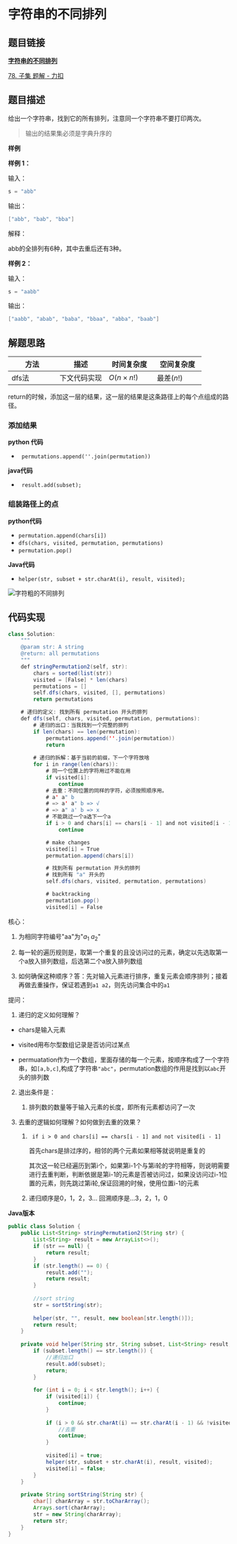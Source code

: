 #  **字符串的不同排列**

## 题目链接

[**字符串的不同排列**](https://www.jiuzhang.com/problem/string-permutation-ii/)

[78. 子集 题解 - 力扣](https://leetcode-cn.com/problems/subsets/solution/)

## 题目描述

给出一个字符串，找到它的所有排列，注意同一个字符串不要打印两次。

> 输出的结果集必须是字典升序的

**样例**

**样例 1：**

输入：

```java
s = "abb"
```

输出：

```java
["abb", "bab", "bba"]
```

解释：

abb的全排列有6种，其中去重后还有3种。

**样例 2：**

输入：

```java
s = "aabb"
```

输出：

```java
["aabb", "abab", "baba", "bbaa", "abba", "baab"]
```



## 解题思路

| <div style="width:70pt">方法</div> | 描述         | <div style="width:70pt">时间复杂度</div> | <div style="width:70pt">空间复杂度</div> |
| ---------------------------------- | ------------ | ---------------------------------------- | ---------------------------------------- |
| dfs法                              | 下文代码实现 | $O(n\times n!)$                          | 最差$(n!)$                               |

return的时候，添加这一层的结果，这一层的结果是这条路径上的每个点组成的路径。

### 添加结果

**python 代码**

- ` permutations.append(''.join(permutation))`

**java代码**

- ` result.add(subset);`

### 组装路径上的点

**python代码**

- `permutation.append(chars[i])`
- `dfs(chars, visited, permutation, permutations)`
- `permutation.pop()`

**Java代码**

- `helper(str, subset + str.charAt(i), result, visited);`

![字符粗的不同排列](https://cdn.yangchaofan.cn/typora%E5%AD%97%E7%AC%A6%E7%B2%97%E7%9A%84%E4%B8%8D%E5%90%8C%E6%8E%92%E5%88%97.jpg)

## 代码实现

```java
class Solution:
    """
    @param str: A string
    @return: all permutations
    """
    def stringPermutation2(self, str):
        chars = sorted(list(str))
        visited = [False] * len(chars)
        permutations = []
        self.dfs(chars, visited, [], permutations) 
        return permutations

    # 递归的定义: 找到所有 permutation 开头的排列
    def dfs(self, chars, visited, permutation, permutations):
        # 递归的出口：当我找到一个完整的排列
        if len(chars) == len(permutation):
            permutations.append(''.join(permutation))
            return    
        
        # 递归的拆解：基于当前的前缀，下一个字符放啥
        for i in range(len(chars)):
            # 同一个位置上的字符用过不能在用
            if visited[i]:
                continue
            # 去重：不同位置的同样的字符，必须按照顺序用。
            # a' a" b
            # => a' a" b => √
            # => a" a' b => x
            # 不能跳过一个a选下一个a
            if i > 0 and chars[i] == chars[i - 1] and not visited[i - 1]:
                continue

            # make changes
            visited[i] = True
            permutation.append(chars[i])

            # 找到所有 permutation 开头的排列
            # 找到所有 "a" 开头的
            self.dfs(chars, visited, permutation, permutations)

            # backtracking
            permutation.pop()
            visited[i] = False
```

核心：

1. 为相同字符编号"aa"为"$a_1$ $a_2$"

2. 每一轮的遍历规则是，取第一个重复的且没访问过的元素，确定以先选取第一个a放入排列数组，后选第二个a放入排列数组

3. 如何确保这种顺序？答：先对输入元素进行排序，重复元素会顺序排列；接着再做去重操作，保证若遇到`a1 a2`，则先访问集合中的`a1`

提问：

1. 递归的定义如何理解？

- chars是输入元素

- visited用布尔型数组记录是否访问过某点
- permuatation作为一个数组，里面存储的每一个元素，按顺序构成了一个字符串，如`[a,b,c]`,构成了字符串`"abc"`，permutation数组的作用是找到以`abc`开头的排列数

2. 退出条件是：

   1. 排列数的数量等于输入元素的长度，即所有元素都访问了一次

3. 去重的逻辑如何理解？如何做到去重的效果？

   1. ` if i > 0 and chars[i] == chars[i - 1] and not visited[i - 1]`

      首先chars是排过序的，相邻的两个元素如果相等就说明是重复的

      其次这一轮已经遍历到第i个，如果第i-1个与第i轮的字符相等，则说明需要进行去重判断，判断依据是第i-1的元素是否被访问过，如果没访问过i-1位置的元素，则先跳过第i轮,保证回溯的时候，使用位置i-1的元素
      
   2. 递归顺序是0，1，2，3... 回溯顺序是...3，2，1，0

**Java版本**

```java
public class Solution {
    public List<String> stringPermutation2(String str) {
        List<String> result = new ArrayList<>();
        if (str == null) {
            return result;
        } 
        if (str.length() == 0) {
            result.add("");
            return result;
        }
        
        //sort string
        str = sortString(str);
        
        helper(str, "", result, new boolean[str.length()]);
        return result;
    }
    
    private void helper(String str, String subset, List<String> result, boolean[] visited) {
        if (subset.length() == str.length()) {
            //递归出口
            result.add(subset);
            return;
        }
        
        for (int i = 0; i < str.length(); i++) {
            if (visited[i]) {
                continue;
            }
            
            if (i > 0 && str.charAt(i) == str.charAt(i - 1) && !visited[i - 1]) {
                //去重
                continue;
            }
            
            visited[i] = true;
            helper(str, subset + str.charAt(i), result, visited);
            visited[i] = false;
        }
    }
    
    private String sortString(String str) {
        char[] charArray = str.toCharArray();
        Arrays.sort(charArray);
        str = new String(charArray);
        return str;
    }
}
```

